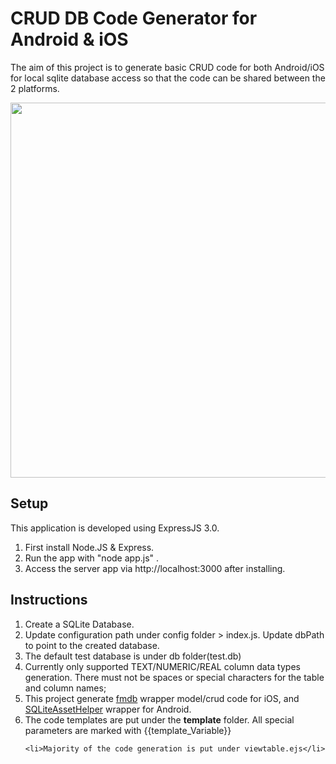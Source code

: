 CRUD DB Code Generator for Android & iOS
=========================

The aim of this project is to generate basic CRUD code for both Android/iOS for local sqlite database access so that the code can be 
shared between the 2 platforms.

<img src="https://raw.github.com/thehung111/iosAndroidDBCodeGenerator/master/images/screenshot.png" width="600" />

## Setup
        	
This application is developed using ExpressJS 3.0. 

1. First install Node.JS &amp; Express. 
2. Run the app with "node app.js" .  
3. Access the server app via http://localhost:3000 after installing. 


## Instructions

<ol>
	<li>Create a SQLite Database.</li>
	<li>Update configuration path under config folder &gt; index.js. Update dbPath to point to the created database.</li>
	<li>The default test database is under db folder(test.db)</li>
	<li>Currently only supported TEXT/NUMERIC/REAL column data types generation. 
		There must not be spaces or special characters for the table and column names;
	</li>
	<li>This project generate <a href="https://github.com/ccgus/fmdb">fmdb</a> wrapper model/crud code for iOS, 
		and <a href="https://github.com/jgilfelt/android-sqlite-asset-helper">SQLiteAssetHelper</a> wrapper for Android.</li>
	<li>The code templates are put under the <b>template</b> folder. All special parameters are marked with {{template_Variable}} </li>	
		
	<li>Majority of the code generation is put under viewtable.ejs</li>
	
</ol>


